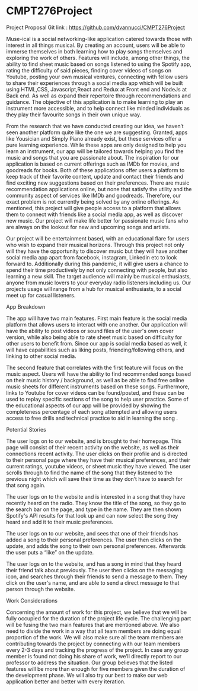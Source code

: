 # CMPT276Project

Project Proposal
Git link : https://github.com/dvannucci/CMPT276Project

Muse-ical is a social networking-like application catered towards those with interest in all things musical. By creating an account, users will be able to immerse themselves in both learning how to play songs themselves and exploring the work of others. Features will include, among other things, the ability to find sheet music based on songs listened to using the Spotify app, rating the difficulty of said pieces, finding cover videos of songs on Youtube, posting your own musical ventures, connecting with fellow users to share their experiences through a social media app which will be built using HTML,CSS, Javascript,React and Redux at Front end and NodeJs at Back end. As well as expand their repertoire through recommendations and guidance. The objective of this application is to make learning to play an instrument more accessible, and to help connect like minded individuals as they play their favourite songs in their own unique way.

From the research that we have conducted creating our idea, we haven’t seen another platform quite like the one we are suggesting. Granted, apps like Yousician and Simply Piano already exist, but these services offer a pure learning experience. While these apps are only designed to help you learn an instrument, our app will be tailored towards helping you find the music and songs that you are passionate about. The inspiration for our application is based on current offerings such as IMDb for movies, and goodreads for books. Both of these applications offer users a platform to keep track of their favorite content, update and contact their friends and find exciting new suggestions based on their preferences. There are music recommendation applications online, but none that satisfy the utility and the community aspect of services like IMDb and goodreads. Therefore, our exact problem is not currently being solved by any online offerings. As mentioned, this project will give people access to a platform that allows them to connect with friends like a social media app, as well as discover new music. Our project will make life better for passionate music fans who are always on the lookout for new and upcoming songs and artists.

Our project will be entertainment based, with an educational flare for users who wish to expand their musical horizons. Through this project not only will they have the opportunity to discover music but they will have another social media app apart from facebook, instagram, Linkedin etc to look forward to. Additionally during this pandemic, it will give users a chance to spend their time productively by not only connecting with people, but also learning a new skill. The target audience will mainly be musical enthusiasts, anyone from music lovers to your everyday radio listeners including us. Our projects usage will range from a hub for musical enthusiasts, to a social meet up for casual listeners.


App Breakdown

The app will have two main features. First main feature is the social media platform that allows users to interact with one another. Our application will have the ability to post videos or sound files of the user's own cover version, while also being able to rate sheet music based on difficulty for other users to benefit from. Since our app is social media based as well, it will have capabilities such as  liking posts, friending/following others, and linking to other social media.

The second feature that correlates with the first feature will focus on the music aspect. Users will have the ability to find recommended songs based on their music history / background, as well as be able to find free online music sheets for different instruments based on these songs. Furthermore, links to Youtube for cover videos can be found/posted, and these can be used to replay specific sections of the song to help user practice. Some of the educational aspects of our app will be provided by showing the completeness percentage of each song attempted and allowing users access to free drills and technical practice to aid in learning the song .


Potential Stories

The user logs on to our website, and is brought to their homepage. This page will consist of their recent activity on the website, as well as their connections recent activity. The user clicks on their profile and is directed to their personal page where they have their musical preferences, and their current ratings, youtube videos, or sheet music they have viewed. The user scrolls through to find the name of the song that they listened to the previous night which will save their time as they don’t have to search for that song again.

The user logs on to the website and is interested in a song that they have recently heard on the radio. They know the title of the song, so they go to the search bar on the page, and type in the name. They are then shown Spotify's API results for that look up and can now select the song they heard and add it to their music preferences.

The user logs on to our website, and sees that one of their friends has added a song to their personal preferences. The user then clicks on the update, and adds the song to their own personal preferences. Afterwards the user puts a “like” on the update.

The user logs on to the website, and has a song in mind that they heard their friend talk about previously. The user then clicks on the messaging icon, and searches through their friends to send a message to them. They click on the user's name, and are able to send a direct message to that person through the website.



Work Considerations

Concerning the amount of work for this project, we believe that we will be fully occupied for the duration of the project life cycle. The challenging part will be fusing the two main features that are mentioned above. We also need to divide the work in a way that all team members are doing equal proportion of the work. We will also make sure all the team members are contributing towards the project by connecting with our team members every 2-3 days and tracking the progress of the project. In case any group member is found not doing his share of work, we’ll directly report to our professor to address the situation. Our group believes that the listed features will be more than enough for five members given the duration of the development phase. We will also try our best to make our web application better and better with every iteration.
